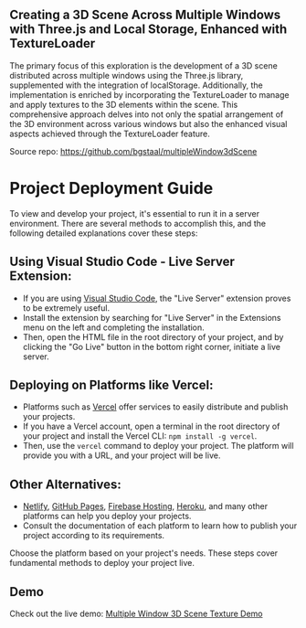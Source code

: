 ## Creating a 3D Scene Across Multiple Windows with Three.js and Local Storage, Enhanced with TextureLoader

The primary focus of this exploration is the development of a 3D scene distributed across multiple windows using the Three.js library, supplemented with the integration of localStorage. Additionally, the implementation is enriched by incorporating the TextureLoader to manage and apply textures to the 3D elements within the scene. This comprehensive approach delves into not only the spatial arrangement of the 3D environment across various windows but also the enhanced visual aspects achieved through the TextureLoader feature.

Source repo: https://github.com/bgstaal/multipleWindow3dScene

# Project Deployment Guide

To view and develop your project, it's essential to run it in a server environment. There are several methods to accomplish this, and the following detailed explanations cover these steps:

## Using Visual Studio Code - Live Server Extension:

- If you are using [Visual Studio Code](https://code.visualstudio.com/), the "Live Server" extension proves to be extremely useful.
- Install the extension by searching for "Live Server" in the Extensions menu on the left and completing the installation.
- Then, open the HTML file in the root directory of your project, and by clicking the "Go Live" button in the bottom right corner, initiate a live server.

## Deploying on Platforms like Vercel:

- Platforms such as [Vercel](https://vercel.com/) offer services to easily distribute and publish your projects.
- If you have a Vercel account, open a terminal in the root directory of your project and install the Vercel CLI: `npm install -g vercel`.
- Then, use the `vercel` command to deploy your project. The platform will provide you with a URL, and your project will be live.

## Other Alternatives:

- [Netlify](https://www.netlify.com/), [GitHub Pages](https://pages.github.com/), [Firebase Hosting](https://firebase.google.com/docs/hosting), [Heroku](https://www.heroku.com/), and many other platforms can help you deploy your projects.
- Consult the documentation of each platform to learn how to publish your project according to its requirements.

Choose the platform based on your project's needs. These steps cover fundamental methods to deploy your project live.

## Demo

Check out the live demo: [Multiple Window 3D Scene Texture Demo](https://multiple-window-3d-scene-texture.vercel.app/)
